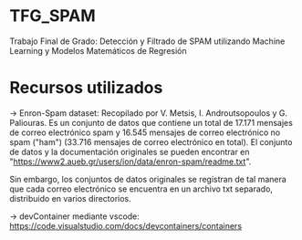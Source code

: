 # TFG_SPAM
Trabajo Final de Grado: Detección y Filtrado de SPAM utilizando Machine Learning y Modelos Matemáticos de Regresión

# Recursos utilizados
-> Enron-Spam dataset: Recopilado por V. Metsis, I. Androutsopoulos y G. Paliouras. Es un conjunto de datos que contiene un total de 17.171 mensajes de correo electrónico spam y 16.545 mensajes de correo electrónico no spam ("ham") (33.716 mensajes de correo electrónico en total). El conjunto de datos y la documentación originales se pueden encontrar en "https://www2.aueb.gr/users/ion/data/enron-spam/readme.txt".

Sin embargo, los conjuntos de datos originales se registran de tal manera que cada correo electrónico se encuentra en un archivo txt separado, distribuido en varios directorios.

-> devContainer mediante vscode: https://code.visualstudio.com/docs/devcontainers/containers


